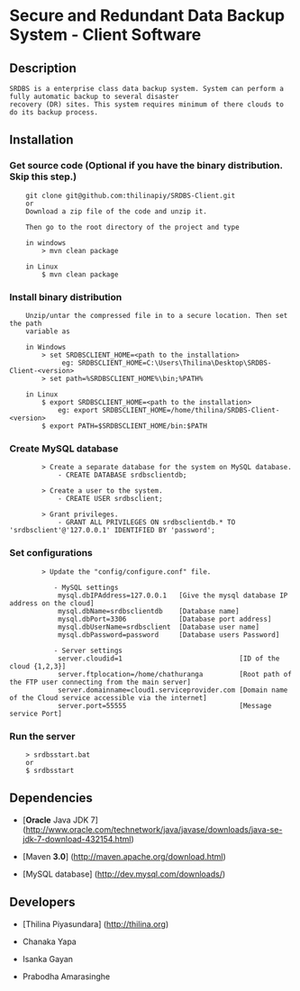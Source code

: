 # Secure and Redundant Data Backup System - Client Software

## Description

    SRDBS is a enterprise class data backup system. System can perform a fully automatic backup to several disaster 
    recovery (DR) sites. This system requires minimum of there clouds to do its backup process.

## Installation

### Get source code (Optional if you have the binary distribution. Skip this step.)

		git clone git@github.com:thilinapiy/SRDBS-Client.git
		or
		Download a zip file of the code and unzip it.

		Then go to the root directory of the project and type

		in windows
			> mvn clean package

		in Linux
			$ mvn clean package

### Install binary distribution

        Unzip/untar the compressed file in to a secure location. Then set the path
        variable as

        in Windows
            > set SRDBSCLIENT_HOME=<path to the installation>
                 eg: SRDBSCLIENT_HOME=C:\Users\Thilina\Desktop\SRDBS-Client-<version>
            > set path=%SRDBSCLIENT_HOME%\bin;%PATH%

        in Linux
            $ export SRDBSCLIENT_HOME=<path to the installation>
                eg: export SRDBSCLIENT_HOME=/home/thilina/SRDBS-Client-<version>
            $ export PATH=$SRDBSCLIENT_HOME/bin:$PATH

### Create MySQL database

            > Create a separate database for the system on MySQL database.
                - CREATE DATABASE srdbsclientdb;

            > Create a user to the system.
                - CREATE USER srdbsclient;

            > Grant privileges.
                - GRANT ALL PRIVILEGES ON srdbsclientdb.* TO 'srdbsclient'@'127.0.0.1' IDENTIFIED BY 'password';

### Set configurations

            > Update the "config/configure.conf" file.

               - MySQL settings
                mysql.dbIPAddress=127.0.0.1   [Give the mysql database IP address on the cloud]
                mysql.dbName=srdbsclientdb    [Database name]
                mysql.dbPort=3306             [Database port address]
                mysql.dbUserName=srdbsclient  [Database user name]
                mysql.dbPassword=password     [Database users Password]

               - Server settings
                server.cloudid=1                             [ID of the cloud {1,2,3}]
                server.ftplocation=/home/chathuranga         [Root path of the FTP user connecting from the main server]
                server.domainname=cloud1.serviceprovider.com [Domain name of the Cloud service accessible via the internet]
                server.port=55555                            [Message service Port]

### Run the server

        > srdbsstart.bat
        or
        $ srdbsstart

## Dependencies

- [__Oracle__ Java JDK 7] (http://www.oracle.com/technetwork/java/javase/downloads/java-se-jdk-7-download-432154.html)

- [Maven __3.0__] (http://maven.apache.org/download.html)

- [MySQL database] (http://dev.mysql.com/downloads/)

## Developers

- [Thilina Piyasundara] (http://thilina.org)

- Chanaka Yapa

- Isanka Gayan

- Prabodha Amarasinghe
